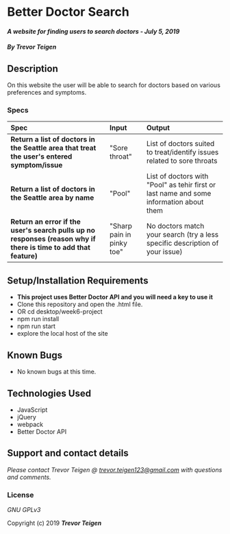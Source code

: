 # Better Doctor Search

#### _A website for finding users to search doctors - July 5, 2019_

#### _By **Trevor Teigen**_

## Description

On this website the user will be able to search for doctors based on various preferences and symptoms.

### Specs
| Spec | Input | Output |
| :-------------     | :------------- | :------------- |
| **Return a list of doctors in the Seattle area that treat the user's entered symptom/issue** | "Sore throat" | List of doctors suited to treat/identify issues related to sore throats  |
| **Return a list of doctors in the Seattle area by name** | "Pool" | List of doctors with "Pool" as tehir first or last name and some information about them |
| **Return an error if the user's search pulls up no responses (reason why if there is time to add that feature)** | "Sharp pain in pinky toe" | No doctors match your search (try a less specific description of your issue) |


## Setup/Installation Requirements

* **This project uses Better Doctor API and you will need a key to use it**
* Clone this repository and open the .html file.
* OR cd desktop/week6-project
* npm run install
* npm run start
* explore the local host of the site

## Known Bugs
* No known bugs at this time.

## Technologies Used
* JavaScript
* jQuery
* webpack
* Better Doctor API

## Support and contact details

_Please contact Trevor Teigen @ trevor.teigen123@gmail.com with questions and comments._

### License

*GNU GPLv3*

Copyright (c) 2019 **_Trevor Teigen_**

